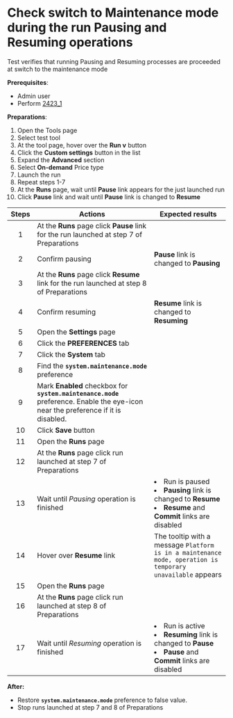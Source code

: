 # Check switch to Maintenance mode during the run Pausing and Resuming operations

Test verifies that running Pausing and Resuming processes are proceeded at switch to the maintenance mode

**Prerequisites**:
- Admin user
- Perform [2423_1](2423_1.md)

**Preparations**:
1. Open the Tools page 
2. Select test tool
3. At the tool page, hover over the **Run v** button
4. Click the **Custom settings** button in the list
5. Expand the **Advanced** section
6. Select **On-demand** Price type
7. Launch the run
8. Repeat steps 1-7
9. At the **Runs** page, wait until **Pause** link appears for the just launched run
10. Click **Pause** link and wait until **Pause** link is changed to **Resume**

| Steps | Actions | Expected results |
| :---: | --- | --- |
| 1 | At the **Runs** page click **Pause** link for the run launched at step 7 of Preparations | |
| 2 | Confirm pausing | **Pause** link is changed to **Pausing** |
| 3 | At the **Runs** page click **Resume** link for the run launched at step 8 of Preparations | |
| 4 | Confirm resuming | **Resume** link is changed to **Resuming** |
| 5 | Open the **Settings** page | |
| 6 | Click the **PREFERENCES** tab | |
| 7 | Click the **System** tab | |
| 8 | Find the **`system.maintenance.mode`** preference |  |
| 9 | Mark **Enabled** checkbox for **`system.maintenance.mode`** preference. Enable the eye-icon near the preference if it is disabled. | |
| 10 | Click **Save** button | |
| 11 | Open the **Runs** page | |
| 12 | At the **Runs** page click run launched at step 7 of Preparations| |
| 13 | Wait until *Pausing* operation is finished | <li> Run is paused <li> **Pausing** link is changed to **Resume** <li> **Resume** and **Commit** links are disabled |
| 14 | Hover over **Resume** link | The tooltip with a message `Platform is in a maintenance mode, operation is temporary unavailable` appears |
| 15 | Open the **Runs** page | |
| 16 | At the **Runs** page click run launched at step 8 of Preparations| |
| 17 | Wait until *Resuming* operation is finished | <li> Run is active <li> **Resuming** link is changed to **Pause** <li> **Pause** and **Commit** links are disabled |

**After:**
- Restore **`system.maintenance.mode`** preference to false value.
- Stop runs launched at step 7 and 8 of Preparations
